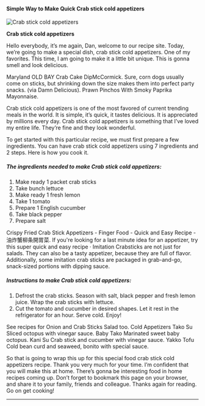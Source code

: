             

#### Simple Way to Make Quick Crab stick cold appetizers

![Crab stick cold appetizers](https://img-global.cpcdn.com/recipes/5755872066666496/751x532cq70/crab-stick-cold-appetizers-recipe-main-photo.jpg)

**Crab stick cold appetizers**

Hello everybody, it’s me again, Dan, welcome to our recipe site. Today, we’re going to make a special dish, crab stick cold appetizers. One of my favorites. This time, I am going to make it a little bit unique. This is gonna smell and look delicious.

Maryland OLD BAY Crab Cake DipMcCormick. Sure, corn dogs usually come on sticks, but shrinking down the size makes them into perfect party snacks. (via Damn Delicious). Prawn Pinchos With Smoky Paprika Mayonnaise.

Crab stick cold appetizers is one of the most favored of current trending meals in the world. It is simple, it’s quick, it tastes delicious. It is appreciated by millions every day. Crab stick cold appetizers is something that I’ve loved my entire life. They’re fine and they look wonderful.

To get started with this particular recipe, we must first prepare a few ingredients. You can have crab stick cold appetizers using 7 ingredients and 2 steps. Here is how you cook it.

##### The ingredients needed to make Crab stick cold appetizers:

1.  Make ready 1 packet crab sticks
2.  Take bunch lettuce
3.  Make ready 1 fresh lemon
4.  Take 1 tomato
5.  Prepare 1 English cucumber
6.  Take black pepper
7.  Prepare salt

Crispy Fried Crab Stick Appetizers - Finger Food - Quick and Easy Recipe - 油炸蟹柳条開胃菜. If you're looking for a last minute idea for an appetizer, try this super quick and easy recipe · Imitation Crabsticks are not just for salads. They can also be a tasty appetizer, because they are full of flavor. Additionally, some imitation crab sticks are packaged in grab-and-go, snack-sized portions with dipping sauce.

##### Instructions to make Crab stick cold appetizers:

1.  Defrost the crab sticks. Season with salt, black pepper and fresh lemon juice. Wrap the crab sticks with lettuce.
2.  Cut the tomato and cucumber in desired shapes. Let it rest in the refrigerator for an hour. Serve cold. Enjoy!

See recipes for Onion and Crab Sticks Salad too. Cold Appetizers Tako Su Sliced octopus with vinegar sauce. Baby Tako Marinated sweet baby octopus. Kani Su Crab stick and cucumber with vinegar sauce. Yakko Tofu Cold bean curd and seaweed, bonito with special sauce.

So that is going to wrap this up for this special food crab stick cold appetizers recipe. Thank you very much for your time. I’m confident that you will make this at home. There’s gonna be interesting food in home recipes coming up. Don’t forget to bookmark this page on your browser, and share it to your family, friends and colleague. Thanks again for reading. Go on get cooking!

* * *